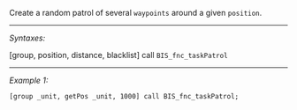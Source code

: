Create a random patrol of several `waypoints` around a given `position`.


---
*Syntaxes:*

[group, position, distance, blacklist] call `BIS_fnc_taskPatrol`

---
*Example 1:*

```sqf
[group _unit, getPos _unit, 1000] call BIS_fnc_taskPatrol;
```